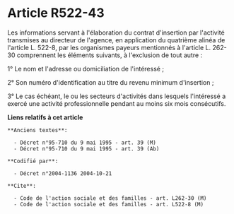 # Article R522-43

Les informations servant à l'élaboration du contrat d'insertion par l'activité transmises au directeur de l'agence, en
application du quatrième alinéa de l'article L. 522-8, par les organismes payeurs mentionnés à l'article L. 262-30
comprennent les éléments suivants, à l'exclusion de tout autre :

1° Le nom et l'adresse ou domiciliation de l'intéressé ;

2° Son numéro d'identification au titre du revenu minimum d'insertion ;

3° Le cas échéant, le ou les secteurs d'activités dans lesquels l'intéressé a exercé une activité professionnelle pendant au
moins six mois consécutifs.

**Liens relatifs à cet article**

	**Anciens textes**:

	  - Décret n°95-710 du 9 mai 1995 - art. 39 (M)
	  - Décret n°95-710 du 9 mai 1995 - art. 39 (Ab)

	**Codifié par**:

	  - Décret n°2004-1136 2004-10-21

	**Cite**:

	  - Code de l'action sociale et des familles - art. L262-30 (M)
	  - Code de l'action sociale et des familles - art. L522-8 (M)
